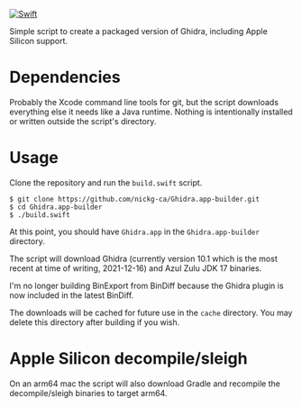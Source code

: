 [![Swift](https://github.com/nickg-ca/Ghidra.app-builder/actions/workflows/swift.yml/badge.svg)](https://github.com/nickg-ca/Ghidra.app-builder/actions/workflows/swift.yml)

Simple script to create a packaged version of Ghidra, including Apple Silicon support.

# Dependencies
Probably the Xcode command line tools for git, but the script downloads
everything else it needs like a Java runtime. Nothing is intentionally
installed or written outside the script's directory.

# Usage
Clone the repository and run the `build.swift` script.
```
$ git clone https://github.com/nickg-ca/Ghidra.app-builder.git
$ cd Ghidra.app-builder
$ ./build.swift
```

At this point, you should have `Ghidra.app` in the `Ghidra.app-builder` directory.

The script will download Ghidra (currently version 10.1 which is the most
recent at time of writing, 2021-12-16) and Azul Zulu JDK 17 binaries.

I'm no longer building BinExport from BinDiff because the Ghidra plugin is now included in the latest BinDiff.

The downloads will be cached for future use in the `cache` directory. You may
delete this directory after building if you wish.

# Apple Silicon decompile/sleigh

On an arm64 mac the script will also download Gradle and recompile the decompile/sleigh binaries to target arm64.
